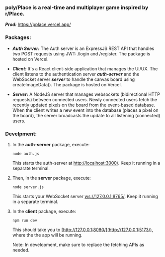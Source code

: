 ### poly/Place is a real-time and multiplayer game inspired by r/Place.

***Prod:*** https://pplace.vercel.app/ 

### Packages:
- ***Auth Server:*** The Auth server is an ExpressJS REST API that handles two POST requests using JWT: /login and /register. The package is hosted on Vercel.

- ***Client:*** It's a React client-side application that manages the UI/UX. The client listens to the authentication server ***auth-server*** and the WebSocket server ***server*** to handle the canvas board using createImageData(). The package is hosted on Vercel.

- ***Server:*** A NodeJS server that manages websockets (bidirectional HTTP requests) between connected users. Newly connected users fetch the recently updated pixels on the board from the event-based database. When the client writes a new event into the database (places a pixel on the board), the server broadcasts the update to all listening (connected) users.



### Develpment:

1. In the **auth-server** package, execute:

   ```
   node auth.js
   ```

   This starts the auth-server at [http://localhost:3000/](http://localhost:3000/). Keep it running in a separate terminal.

2. Then, in the **server** package, execute:
   ```
   node server.js
   ```
   This starts your WebSocket server [ws://127.0.0.1:8765/](ws://127.0.0.1:8765/). Keep it running in a separate terminal.
   
4. In the **client** package, execute:
   ```
   npm run dev
   ```
   This should take you to [http://127.0.0.1:8080/](http://127.0.0.1:5173/), where the the app will be running.


   Note: In development, make sure to replace the fetching APIs as needed. 






